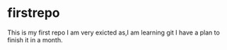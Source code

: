 # firstrepo
This is my first  repo
I am very exicted as,I am learning git
I have a plan to finish it in a month.

